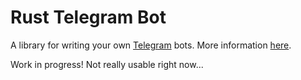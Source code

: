 Rust Telegram Bot
=================

A library for writing your own [Telegram](https://telegram.org/) bots. More information [here](https://core.telegram.org/bots).

Work in progress! Not really usable right now...
